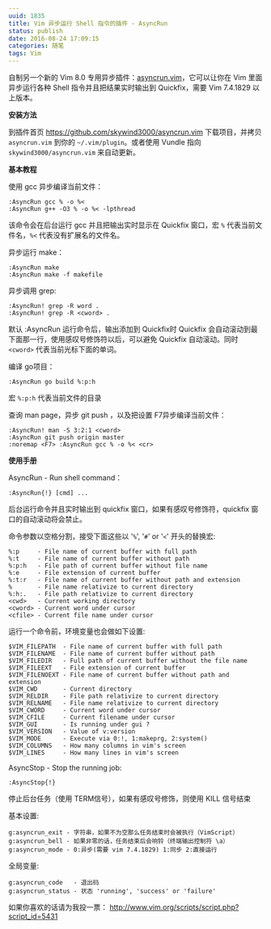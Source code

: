 ```yaml
---
uuid: 1835
title: Vim 异步运行 Shell 指令的插件 - AsyncRun
status: publish
date: 2016-08-24 17:09:15
categories: 随笔
tags: Vim
---
```

自制另一个新的 Vim 8.0 专用异步插件：[asyncrun.vim](https://github.com/skywind3000/asyncrun.vim)，它可以让你在 Vim 里面异步运行各种 Shell 指令并且把结果实时输出到 Quickfix，需要 Vim 7.4.1829 以上版本。

**安装方法**

到插件首页 <https://github.com/skywind3000/asyncrun.vim> 下载项目，并拷贝 `asyncrun.vim` 到你的 `~/.vim/plugin`。或者使用 Vundle 指向 `skywind3000/asyncrun.vim` 来自动更新。

**基本教程**

使用 gcc 异步编译当前文件：

    :AsyncRun gcc % -o %<
    :AsyncRun g++ -O3 % -o %< -lpthread

该命令会在后台运行 gcc 并且把输出实时显示在 Quickfix 窗口，宏 `%` 代表当前文件名，`%<` 代表没有扩展名的文件名。

异步运行 make：

    :AsyncRun make
    :AsyncRun make -f makefile

异步调用 grep:

    :AsyncRun! grep -R word .
    :AsyncRun! grep -R <cword> .

默认 :AsyncRun 运行命令后，输出添加到 Quickfix时 Quickfix 会自动滚动到最下面那一行，使用感叹号修饰符以后，可以避免 Quickfix 自动滚动。同时 `<cword>` 代表当前光标下面的单词。

编译 go项目：

    :AsyncRun go build %:p:h

宏 `%:p:h` 代表当前文件的目录

查询 man page，异步 git push ，以及把设置 F7异步编译当前文件：

    :AsyncRun! man -S 3:2:1 <cword>
    :AsyncRun git push origin master
    :noremap <F7> :AsyncRun gcc % -o %< <cr>

**使用手册**

AsyncRun - Run shell command：

    :AsyncRun{!} [cmd] ...

后台运行命令并且实时输出到 quickfix 窗口，如果有感叹号修饰符，quickfix 窗口的自动滚动将会禁止。

命令参数以空格分割，接受下面这些以 '`%`', '`#`' or '`<`' 开头的替换宏:

    %:p     - File name of current buffer with full path
    %:t     - File name of current buffer without path
    %:p:h   - File path of current buffer without file name
    %:e     - File extension of current buffer
    %:t:r   - File name of current buffer without path and extension
    %       - File name relativize to current directory
    %:h:.   - File path relativize to current directory
    <cwd>   - Current working directory
    <cword> - Current word under cursor
    <cfile> - Current file name under cursor

运行一个命令前，环境变量也会做如下设置:

    $VIM_FILEPATH  - File name of current buffer with full path
    $VIM_FILENAME  - File name of current buffer without path
    $VIM_FILEDIR   - Full path of current buffer without the file name
    $VIM_FILEEXT   - File extension of current buffer
    $VIM_FILENOEXT - File name of current buffer without path and extension
    $VIM_CWD       - Current directory
    $VIM_RELDIR    - File path relativize to current directory
    $VIM_RELNAME   - File name relativize to current directory
    $VIM_CWORD     - Current word under cursor
    $VIM_CFILE     - Current filename under cursor
    $VIM_GUI       - Is running under gui ?
    $VIM_VERSION   - Value of v:version
    $VIM_MODE      - Execute via 0:!, 1:makeprg, 2:system()
    $VIM_COLUMNS   - How many columns in vim's screen
    $VIM_LINES     - How many lines in vim's screen

AsyncStop - Stop the running job:

    :AsyncStop{!}

停止后台任务（使用 TERM信号），如果有感叹号修饰，则使用 KILL 信号结束

基本设置:

    g:asyncrun_exit - 字符串，如果不为空那么任务结束时会被执行（VimScript）
    g:asyncrun_bell - 如果非零的话，任务结束后会响铃（终端输出控制符 \a）
    g:asyncrun_mode - 0:异步(需要 vim 7.4.1829) 1:同步 2:直接运行

全局变量:

    g:asyncrun_code   - 退出码
    g:asyncrun_status - 状态 'running', 'success' or 'failure'

如果你喜欢的话请为我投一票： <http://www.vim.org/scripts/script.php?script_id=5431>

